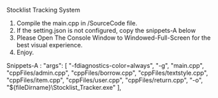 Stocklist Tracking System

1. Compile the main.cpp in /SourceCode file.
2. If the setting.json is not configured, copy the snippets-A below
3. Please Open The Console Window to Windowed-Full-Screen for the best visual experience.
4. Enjoy.


Snippets-A :
"args": [
                "-fdiagnostics-color=always",
                "-g",
                "main.cpp",
                "cppFiles/admin.cpp",
                "cppFiles/borrow.cpp",
                "cppFiles/textstyle.cpp",
                "cppFiles/item.cpp",
                "cppFiles/user.cpp",
                "cppFiles/return.cpp",
                "-o",
                "${fileDirname}\\Stocklist_Tracker.exe"
            ],